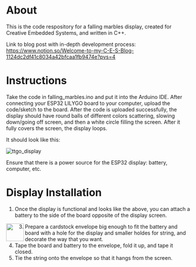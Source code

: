 # About
This is the code respository for a falling marbles display, created for Creative Embedded Systems, and written in C++.

Link to blog post with in-depth development process: https://www.notion.so/Welcome-to-my-C-E-S-Blog-1124dc2df41c8034a42bfcaa1fb9474e?pvs=4

# Instructions
Take the code in falling_marbles.ino and put it into the Arduino IDE. After connecting your ESP32 LILYGO board to your computer, upload the code/sketch to the board.
After the code is uploaded successfully, the display should have round balls of different colors scattering, slowing down/going off screen, and then a white circle 
filling the screen. After it fully covers the screen, the display loops.

It should look like this: 

![ttgo_display](https://github.com/huangs-nyc/falling-marbles-esp32/blob/9dd9c91e0a2454330561698767850b9a9c17cc93/pictures_gifs/ttgo_display.gif)

Ensure that there is a power source for the ESP32 display: battery, computer, etc.

# Display Installation
1) Once the display is functional and looks like the above, you can attach a battery to the side of the board opposite of the display screen.

<a href="url"><img src="" align="left" height="48" width="48" ></a>

3) Prepare a cardstock envelope big enough to fit the battery and board with a hole for the display and smaller holdes for string, and decorate the way that you want.
4) Tape the board and battery to the envelope, fold it up, and tape it closed.
5) Tie the string onto the envelope so that it hangs from the screen.

